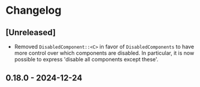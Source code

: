 # Changelog


## [Unreleased]

- Removed `DisabledComponent::<C>` in favor of `DisabledComponents` to have more control over
which components are disabled. In particular, it is now possible to express 'disable all components except these'.


## 0.18.0 - 2024-12-24
